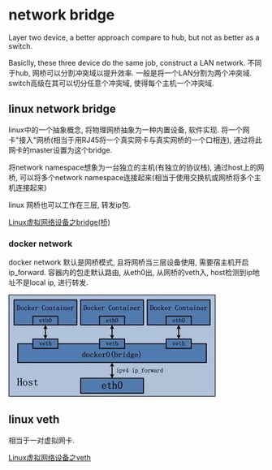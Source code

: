 # network bridge

Layer two device, a better approach compare to hub, but not as better as a switch.

Basiclly, these three device do the same job, construct a LAN network.
不同于hub, 网桥可以分割冲突域以提升效率. 一般是将一个LAN分割为两个冲突域.
switch高级在其可以切分任意个冲突域, 使得每个主机一个冲突域.

## linux network bridge

linux中的一个抽象概念, 将物理网桥抽象为一种内置设备, 软件实现.
将一个网卡"接入"网桥(相当于用RJ45将一个真实网卡与真实网桥的一个口相连), 通过将此网卡的master设置为这个bridge.

将network namespace想象为一台独立的主机(有独立的协议栈), 通过host上的网桥, 可以将多个network namespace连接起来(相当于使用交换机或网桥将多个主机连接起来)

linux 网桥也可以工作在三层, 转发ip包.

[Linux虚拟网络设备之bridge(桥)](https://segmentfault.com/a/1190000009491002)

### docker network

docker network 默认是网桥模式, 且将网桥当三层设备使用, 需要宿主机开启ip_forward.
容器内的包走默认路由, 从eth0出, 从网桥的veth入, host检测到ip地址不是local ip, 进行转发.

![docker](docker-bridge.webp)

## linux veth

相当于一对虚拟网卡.

[Linux虚拟网络设备之veth](https://segmentfault.com/a/1190000009251098)